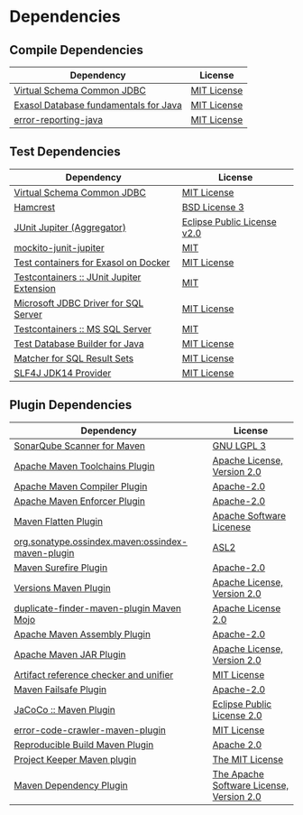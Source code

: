 <!-- @formatter:off -->
# Dependencies

## Compile Dependencies

| Dependency                                 | License          |
| ------------------------------------------ | ---------------- |
| [Virtual Schema Common JDBC][0]            | [MIT License][1] |
| [Exasol Database fundamentals for Java][2] | [MIT License][3] |
| [error-reporting-java][4]                  | [MIT License][5] |

## Test Dependencies

| Dependency                                      | License                          |
| ----------------------------------------------- | -------------------------------- |
| [Virtual Schema Common JDBC][0]                 | [MIT License][1]                 |
| [Hamcrest][6]                                   | [BSD License 3][7]               |
| [JUnit Jupiter (Aggregator)][8]                 | [Eclipse Public License v2.0][9] |
| [mockito-junit-jupiter][10]                     | [MIT][11]                        |
| [Test containers for Exasol on Docker][12]      | [MIT License][13]                |
| [Testcontainers :: JUnit Jupiter Extension][14] | [MIT][15]                        |
| [Microsoft JDBC Driver for SQL Server][16]      | [MIT License][17]                |
| [Testcontainers :: MS SQL Server][14]           | [MIT][15]                        |
| [Test Database Builder for Java][18]            | [MIT License][19]                |
| [Matcher for SQL Result Sets][20]               | [MIT License][21]                |
| [SLF4J JDK14 Provider][22]                      | [MIT License][17]                |

## Plugin Dependencies

| Dependency                                              | License                                        |
| ------------------------------------------------------- | ---------------------------------------------- |
| [SonarQube Scanner for Maven][23]                       | [GNU LGPL 3][24]                               |
| [Apache Maven Toolchains Plugin][25]                    | [Apache License, Version 2.0][26]              |
| [Apache Maven Compiler Plugin][27]                      | [Apache-2.0][26]                               |
| [Apache Maven Enforcer Plugin][28]                      | [Apache-2.0][26]                               |
| [Maven Flatten Plugin][29]                              | [Apache Software Licenese][26]                 |
| [org.sonatype.ossindex.maven:ossindex-maven-plugin][30] | [ASL2][31]                                     |
| [Maven Surefire Plugin][32]                             | [Apache-2.0][26]                               |
| [Versions Maven Plugin][33]                             | [Apache License, Version 2.0][26]              |
| [duplicate-finder-maven-plugin Maven Mojo][34]          | [Apache License 2.0][35]                       |
| [Apache Maven Assembly Plugin][36]                      | [Apache-2.0][26]                               |
| [Apache Maven JAR Plugin][37]                           | [Apache License, Version 2.0][26]              |
| [Artifact reference checker and unifier][38]            | [MIT License][39]                              |
| [Maven Failsafe Plugin][40]                             | [Apache-2.0][26]                               |
| [JaCoCo :: Maven Plugin][41]                            | [Eclipse Public License 2.0][42]               |
| [error-code-crawler-maven-plugin][43]                   | [MIT License][44]                              |
| [Reproducible Build Maven Plugin][45]                   | [Apache 2.0][31]                               |
| [Project Keeper Maven plugin][46]                       | [The MIT License][47]                          |
| [Maven Dependency Plugin][48]                           | [The Apache Software License, Version 2.0][31] |

[0]: https://github.com/exasol/virtual-schema-common-jdbc/
[1]: https://github.com/exasol/virtual-schema-common-jdbc/blob/main/LICENSE
[2]: https://github.com/exasol/db-fundamentals-java/
[3]: https://github.com/exasol/db-fundamentals-java/blob/main/LICENSE
[4]: https://github.com/exasol/error-reporting-java/
[5]: https://github.com/exasol/error-reporting-java/blob/main/LICENSE
[6]: http://hamcrest.org/JavaHamcrest/
[7]: http://opensource.org/licenses/BSD-3-Clause
[8]: https://junit.org/junit5/
[9]: https://www.eclipse.org/legal/epl-v20.html
[10]: https://github.com/mockito/mockito
[11]: https://opensource.org/licenses/MIT
[12]: https://github.com/exasol/exasol-testcontainers/
[13]: https://github.com/exasol/exasol-testcontainers/blob/main/LICENSE
[14]: https://java.testcontainers.org
[15]: http://opensource.org/licenses/MIT
[16]: https://github.com/Microsoft/mssql-jdbc
[17]: http://www.opensource.org/licenses/mit-license.php
[18]: https://github.com/exasol/test-db-builder-java/
[19]: https://github.com/exasol/test-db-builder-java/blob/main/LICENSE
[20]: https://github.com/exasol/hamcrest-resultset-matcher/
[21]: https://github.com/exasol/hamcrest-resultset-matcher/blob/main/LICENSE
[22]: http://www.slf4j.org
[23]: http://sonarsource.github.io/sonar-scanner-maven/
[24]: http://www.gnu.org/licenses/lgpl.txt
[25]: https://maven.apache.org/plugins/maven-toolchains-plugin/
[26]: https://www.apache.org/licenses/LICENSE-2.0.txt
[27]: https://maven.apache.org/plugins/maven-compiler-plugin/
[28]: https://maven.apache.org/enforcer/maven-enforcer-plugin/
[29]: https://www.mojohaus.org/flatten-maven-plugin/
[30]: https://sonatype.github.io/ossindex-maven/maven-plugin/
[31]: http://www.apache.org/licenses/LICENSE-2.0.txt
[32]: https://maven.apache.org/surefire/maven-surefire-plugin/
[33]: https://www.mojohaus.org/versions/versions-maven-plugin/
[34]: https://basepom.github.io/duplicate-finder-maven-plugin
[35]: http://www.apache.org/licenses/LICENSE-2.0.html
[36]: https://maven.apache.org/plugins/maven-assembly-plugin/
[37]: https://maven.apache.org/plugins/maven-jar-plugin/
[38]: https://github.com/exasol/artifact-reference-checker-maven-plugin/
[39]: https://github.com/exasol/artifact-reference-checker-maven-plugin/blob/main/LICENSE
[40]: https://maven.apache.org/surefire/maven-failsafe-plugin/
[41]: https://www.jacoco.org/jacoco/trunk/doc/maven.html
[42]: https://www.eclipse.org/legal/epl-2.0/
[43]: https://github.com/exasol/error-code-crawler-maven-plugin/
[44]: https://github.com/exasol/error-code-crawler-maven-plugin/blob/main/LICENSE
[45]: http://zlika.github.io/reproducible-build-maven-plugin
[46]: https://github.com/exasol/project-keeper/
[47]: https://github.com/exasol/project-keeper/blob/main/LICENSE
[48]: http://maven.apache.org/plugins/maven-dependency-plugin/
